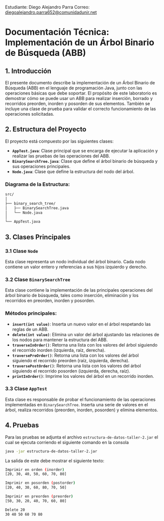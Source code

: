 Estudiante: Diego Alejandro Parra
Correo:  [diegoalejandro.parra652@comunidadunir.net](mailto:diegoalejandro.parra652@comunidadunir.net)

# Documentación Técnica: Implementación de un Árbol Binario de Búsqueda (ABB)

## 1. **Introducción**

El presente documento describe la implementación de un Árbol Binario de Búsqueda (ABB) en el lenguaje de programación Java, junto con las operaciones básicas que debe soportar. El propósito de este laboratorio es demostrar cómo se puede usar un ABB para realizar inserción, borrado y recorridos preorden, inorden y posorden de sus elementos. También se incluye una clase de prueba para validar el correcto funcionamiento de las operaciones solicitadas.

## 2. **Estructura del Proyecto**

El proyecto está compuesto por las siguientes clases:

- **`AppTest.java`**: Clase principal que se encarga de ejecutar la aplicación y realizar las pruebas de las operaciones del ABB.
- **`BinarySearchTree.java`**: Clase que define el árbol binario de búsqueda y sus operaciones principales.
- **`Node.java`**: Clase que define la estructura del nodo del árbol.

### Diagrama de la Estructura:

```bash
src/
│
├── binary_search_tree/
│   ├── BinarySearchTree.java
│   └── Node.java
│
└── AppTest.java
```

## 3. **Clases Principales**

### 3.1 **Clase `Node`**

Esta clase representa un nodo individual del árbol binario. Cada nodo contiene un valor entero y referencias a sus hijos izquierdo y derecho.

### 3.2 **Clase `BinarySearchTree`**

Esta clase contiene la implementación de las principales operaciones del árbol binario de búsqueda, tales como inserción, eliminación y los recorridos en preorden, inorden y posorden.

### Métodos principales:

- **`insert(int value)`**: Inserta un nuevo valor en el árbol respetando las reglas de un ABB.
- **`delete(int value)`**: Elimina un valor del árbol ajustando las relaciones de los nodos para mantener la estructura del ABB.
- **`traverseInOrder()`**: Retorna una lista con los valores del árbol siguiendo el recorrido inorden (izquierda, raíz, derecha).
- **`traversePreOrder()`**: Retorna una lista con los valores del árbol siguiendo el recorrido preorden (raíz, izquierda, derecha).
- **`traversePostOrder()`**: Retorna una lista con los valores del árbol siguiendo el recorrido posorden (izquierda, derecha, raíz).
- **`printInOrder()`**: Imprime los valores del árbol en un recorrido inorden.

### 3.3 **Clase `AppTest`**

Esta clase es responsable de probar el funcionamiento de las operaciones implementadas en `BinarySearchTree`. Inserta una serie de valores en el árbol, realiza recorridos (preorden, inorden, posorden) y elimina elementos.

## 4. **Pruebas**

Para las pruebas se adjunta el archivo `estructura-de-datos-taller-2.jar` el cual se ejecuta corriendo el siguiente comando en la consola 

```bash
java -jar estructura-de-datos-taller-2.jar
```

La salida de este debe mostrar el siguiente texto:

```bash
Imprimir en orden (inorder)
[20, 30, 40, 50, 60, 70, 80]

Imprimir en posorden (postorder)
[20, 40, 30, 60, 80, 70, 50]

Imprimir en preorden (preorder)
[50, 30, 20, 40, 70, 60, 80]

Delete 20
30 40 50 60 70 80
```